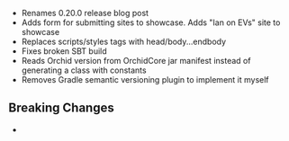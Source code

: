 ---
---

- Renames 0.20.0 release blog post
- Adds form for submitting sites to showcase. Adds "Ian on EVs" site to showcase
- Replaces scripts/styles tags with head/body...endbody
- Fixes broken SBT build
- Reads Orchid version from OrchidCore jar manifest instead of generating a class with constants
- Removes Gradle semantic versioning plugin to implement it myself

## Breaking Changes

- 
